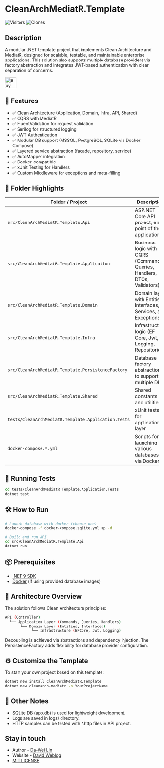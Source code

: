 # CleanArchMediatR.Template

![Visitors](https://img.shields.io/badge/visitors-0_total-brightgreen)
![Clones](https://img.shields.io/badge/clones-0_total_0_unique-blue) <!--CLONE-BADGE-->

## Description 

A modular .NET template project that implements Clean Architecture and MediatR, designed for scalable, testable, and maintainable enterprise applications. This solution also supports multiple database providers via factory abstraction and integrates JWT-based authentication with clear separation of concerns.

<a href='https://ko-fi.com/F1F82YR41' target='_blank'><img height='36' style='border:0px;height:36px;' src='https://storage.ko-fi.com/cdn/kofi6.png?v=6' border='0' alt='Buy Me a Coffee at ko-fi.com' /></a>

## 🚀 Features

- ✅ Clean Architecture (Application, Domain, Infra, API, Shared)
- ✅ CQRS with MediatR
- ✅ FluentValidation for request validation
- ✅ Serilog for structured logging
- ✅ JWT Authentication
- ✅ Modular DB support (MSSQL, PostgreSQL, SQLite via Docker Compose)
- ✅ Layered service abstraction (facade, repository, service)
- ✅ AutoMapper integration
- ✅ Docker-compatible
- ✅ xUnit Testing for Handlers
- ✅ Custom Middleware for exceptions and meta-filling

## 🧱 Folder Highlights

| Folder / Project                                    | Description                                                              |
| --------------------------------------------------- | ------------------------------------------------------------------------ |
| `src/CleanArchMediatR.Template.Api`                 | ASP.NET Core API project, entry point of the application                 |
| `src/CleanArchMediatR.Template.Application`         | Business logic with CQRS (Commands, Queries, Handlers, DTOs, Validators) |
| `src/CleanArchMediatR.Template.Domain`              | Domain layer with Entities, Interfaces, Services, and Exceptions         |
| `src/CleanArchMediatR.Template.Infra`               | Infrastructure logic (EF Core, Jwt, Logging, Repositories)               |
| `src/CleanArchMediatR.Template.PersistenceFactory`  | Database factory abstraction to support multiple DBs                     |
| `src/CleanArchMediatR.Template.Shared`              | Shared constants and utilities                                           |
| `tests/CleanArchMediatR.Template.Application.Tests` | xUnit tests for application layer                                        |
| `docker-compose.*.yml`                              | Scripts for launching various databases via Docker                       |

## 🧪 Running Tests

```bash
cd tests/CleanArchMediatR.Template.Application.Tests
dotnet test
```

## 🛠️ How to Run

```bash
# Launch database with docker (choose one)
docker-compose -f docker-compose.sqlite.yml up -d

# Build and run API
cd src/CleanArchMediatR.Template.Api
dotnet run
```

## 📦 Prerequisites

- [.NET 9 SDK](https://dotnet.microsoft.com/en-us/download/dotnet/9.0)
- [Docker](https://www.docker.com/) (if using provided database images)

## 🧠 Architecture Overview

The solution follows Clean Architecture principles:

```bash
API (Controller)
  └── Application Layer (Commands, Queries, Handlers)
       └── Domain Layer (Entities, Interfaces)
            └── Infrastructure (EFCore, Jwt, Logging)
```

Decoupling is achieved via abstractions and dependency injection. The PersistenceFactory adds flexibility for database provider configuration.

## ⚙️ Customize the Template

To start your own project based on this template:

```bash
dotnet new install CleanArchMediatR.Template
dotnet new cleanarch-mediatr -n YourProjectName
```

## 📌 Other Notes

- SQLite DB (app.db) is used for lightweight development.
- Logs are saved in logs/ directory.
- HTTP samples can be tested with *.http files in API project.

## Stay in touch

- Author - [Da-Wei Lin](https://www.linkedin.com/in/da-wei-lin-689a35107/)
- Website - [David Weblog](https://davidskyspace.com/)
- [MIT LICENSE](https://github.com/deadislove/dotnet-CleanArchMediatR-template/blob/main/LICENSE.md)
